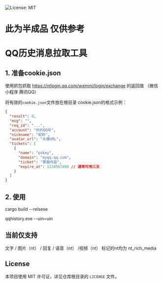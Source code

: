 ![License: MIT](https://img.shields.io/badge/License-MIT-yellow.svg)

# 此为半成品 仅供参考

# QQ历史消息拉取工具

## 1. 准备cookie.json

使用抓包抓取
https://ntlogin.qq.com/wxmini/login/exchange 的返回值 （微信小程序 腾讯QQ）

将有效的`cookie.json`文件放在根目录
cookie.json的格式示例：
```json
{
  "result": 0,
  "msg": "",
  "req_id": "...",
  "account": "你的QQ号",
  "nickname": "昵称",
  "avatar_url": "头像URL",
  "tickets": [
    {
      "name": "pskey",
      "domain": "myqq.qq.com",
      "ticket": "票据内容",
      "expire_at": 1234567890 // 通常可用三天
    }
  ]
}
```

## 2. 使用

cargo build --relsese 

qqhistory.exe --uin=uin

## 当前仅支持
文字 / 图片（nt） / 回复 / 语音（nt） /视频（nt）
标记的nt均为 nt_rich_media

## License

本项目使用 MIT 许可证，详见仓库根目录的 `LICENSE` 文件。